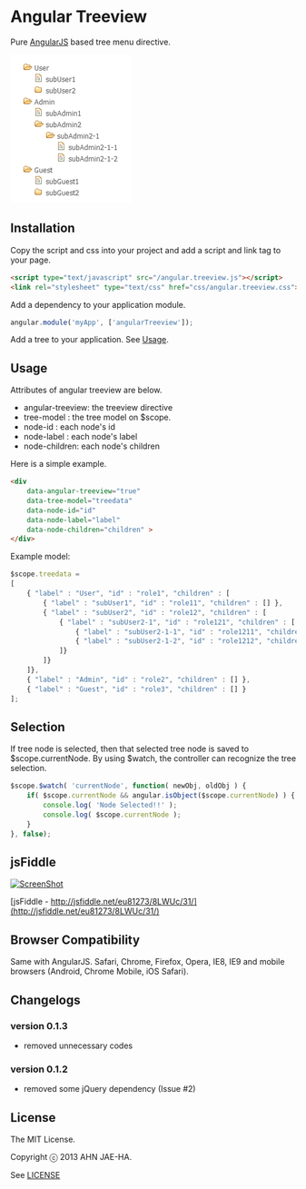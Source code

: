 Angular Treeview
================

Pure [AngularJS](http://www.angularjs.org) based tree menu directive.

[![ScreenShot](https://github.com/eu81273/angular.treeview/raw/master/img/preview.png)](http://jsfiddle.net/eu81273/8LWUc/31/)

## Installation

Copy the script and css into your project and add a script and link tag to your page.

```html
<script type="text/javascript" src="/angular.treeview.js"></script>
<link rel="stylesheet" type="text/css" href="css/angular.treeview.css">
```

Add a dependency to your application module.

```javascript
angular.module('myApp', ['angularTreeview']);
```

Add a tree to your application. See [Usage](#usage).

## Usage

Attributes of angular treeview are below.

- angular-treeview: the treeview directive
- tree-model : the tree model on $scope.
- node-id : each node's id
- node-label : each node's label
- node-children: each node's children

Here is a simple example.


```html
<div
    data-angular-treeview="true"
	data-tree-model="treedata"
	data-node-id="id"
	data-node-label="label"
	data-node-children="children" >
</div>
```

Example model:

```javascript
$scope.treedata = 
[
	{ "label" : "User", "id" : "role1", "children" : [
		{ "label" : "subUser1", "id" : "role11", "children" : [] },
		{ "label" : "subUser2", "id" : "role12", "children" : [
			{ "label" : "subUser2-1", "id" : "role121", "children" : [
				{ "label" : "subUser2-1-1", "id" : "role1211", "children" : [] },
				{ "label" : "subUser2-1-2", "id" : "role1212", "children" : [] }
			]}
		]}
	]},
	{ "label" : "Admin", "id" : "role2", "children" : [] },
	{ "label" : "Guest", "id" : "role3", "children" : [] }
];	 
```

## Selection

If tree node is selected, then that selected tree node is saved to $scope.currentNode. By using $watch, the controller can recognize the tree selection.


```javascript
$scope.$watch( 'currentNode', function( newObj, oldObj ) {
    if( $scope.currentNode && angular.isObject($scope.currentNode) ) {
        console.log( 'Node Selected!!' );
        console.log( $scope.currentNode );
    }
}, false);
```

## jsFiddle

[![ScreenShot](https://github.com/eu81273/angular.treeview/raw/master/img/jsfiddle.png)](http://jsfiddle.net/eu81273/8LWUc/31/)

[jsFiddle - http://jsfiddle.net/eu81273/8LWUc/31/](http://jsfiddle.net/eu81273/8LWUc/31/)

## Browser Compatibility

Same with AngularJS. Safari, Chrome, Firefox, Opera, IE8, IE9 and mobile browsers (Android, Chrome Mobile, iOS Safari).

## Changelogs

### version 0.1.3
- removed unnecessary codes

### version 0.1.2
- removed some jQuery dependency (Issue #2)

## License

The MIT License.

Copyright ⓒ 2013 AHN JAE-HA.

See [LICENSE](https://github.com/eu81273/angular.treeview/blob/master/LICENSE)
